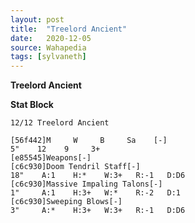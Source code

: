 ```yaml
---
layout: post
title:  "Treelord Ancient"
date:   2020-12-05
source: Wahapedia
tags: [sylvaneth]
---
```


**Treelord Ancient**

**Stat Block**
```
12/12 Treelord Ancient
```

```
[56f442]M     W     B     Sa    [-]
5"    12    9     3+    
[e85545]Weapons[-]
[c6c930]Doom Tendril Staff[-]
18"    A:1    H:*    W:3+   R:-1   D:D6  
[c6c930]Massive Impaling Talons[-]
1"     A:1    H:3+   W:*    R:-2   D:1   
[c6c930]Sweeping Blows[-]
3"     A:*    H:3+   W:3+   R:-1   D:D6  
```


